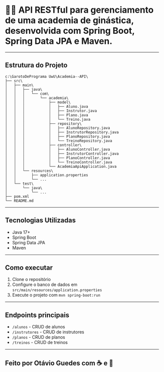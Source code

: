 # 🤸‍♂️ API RESTful para gerenciamento de uma academia de ginástica, desenvolvida com Spring Boot, Spring Data JPA e Maven.

---

## Estrutura do Projeto

```
c:\GarotoDePrograma UwU\Academia--API\
├── src\
│   ├── main\
│   │   ├── java\
│   │   │   └── com\
│   │   │       └── academia\
│   │   │           ├── model\
│   │   │           │   ├── Aluno.java
│   │   │           │   ├── Instrutor.java
│   │   │           │   ├── Plano.java
│   │   │           │   └── Treino.java
│   │   │           ├── repository\
│   │   │           │   ├── AlunoRepository.java
│   │   │           │   ├── InstrutorRepository.java
│   │   │           │   ├── PlanoRepository.java
│   │   │           │   └── TreinoRepository.java
│   │   │           ├── controller\
│   │   │           │   ├── AlunoController.java
│   │   │           │   ├── InstrutorController.java
│   │   │           │   ├── PlanoController.java
│   │   │           │   └── TreinoController.java
│   │   │           └── AcademiaApiApplication.java
│   │   └── resources\
│   │       ├── application.properties
│   │       └── ...
│   └── test\
│       └── java\
│           └── ...
├── pom.xml
└── README.md
```

---

## Tecnologias Utilizadas
- Java 17+
- Spring Boot
- Spring Data JPA
- Maven

---

## Como executar

1. Clone o repositório
2. Configure o banco de dados em `src/main/resources/application.properties`
3. Execute o projeto com `mvn spring-boot:run`

---

## Endpoints principais
- `/alunos` - CRUD de alunos
- `/instrutores` - CRUD de instrutores
- `/planos` - CRUD de planos
- `/treinos` - CRUD de treinos

---

## Feito por Otávio Guedes com ☕ e 🍃
